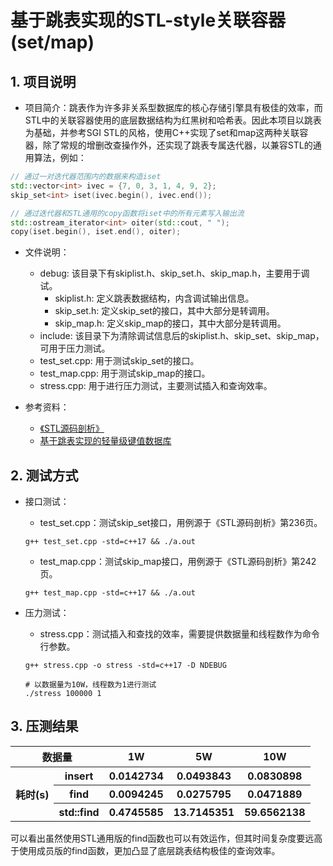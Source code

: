 # 基于跳表实现的STL-style关联容器(set/map)

## 1. 项目说明

+ 项目简介：跳表作为许多非关系型数据库的核心存储引擎具有极佳的效率，而STL中的关联容器使用的底层数据结构为红黑树和哈希表。因此本项目以跳表为基础，并参考SGI STL的风格，使用C++实现了set和map这两种关联容器，除了常规的增删改查操作外，还实现了跳表专属迭代器，以兼容STL的通用算法，例如：

```cpp
// 通过一对迭代器范围内的数据来构造iset
std::vector<int> ivec = {7, 0, 3, 1, 4, 9, 2};
skip_set<int> iset(ivec.begin(), ivec.end());

// 通过迭代器和STL通用的copy函数将iset中的所有元素写入输出流
std::ostream_iterator<int> oiter(std::cout, " ");
copy(iset.begin(), iset.end(), oiter);
```

+ 文件说明：
    + debug: 该目录下有skiplist.h、skip\_set.h、skip\_map.h，主要用于调试。
        + skiplist.h: 定义跳表数据结构，内含调试输出信息。
        + skip\_set.h: 定义skip\_set的接口，其中大部分是转调用。
        + skip\_map.h: 定义skip\_map的接口，其中大部分是转调用。
    + include: 该目录下为清除调试信息后的skiplist.h、skip\_set、skip\_map，可用于压力测试。
    + test\_set.cpp: 用于测试skip\_set的接口。
    + test\_map.cpp: 用于测试skip\_map的接口。
    + stress.cpp: 用于进行压力测试，主要测试插入和查询效率。

+ 参考资料：
    + [《STL源码剖析》](https://github.com/tolerious/Programming_learning_resource/blob/master/C%2B%2B/STL%E6%BA%90%E7%A0%81%E5%89%96%E6%9E%90%EF%BC%88%E6%89%B9%E6%B3%A8%E7%89%88%EF%BC%89.pdf)
    + [基于跳表实现的轻量级键值数据库](https://github.com/youngyangyang04/Skiplist-CPP)
    
## 2. 测试方式

+ 接口测试：
    + test\_set.cpp：测试skip\_set接口，用例源于《STL源码剖析》第236页。
    ```shell
    g++ test_set.cpp -std=c++17 && ./a.out
    ```
    + test\_map.cpp：测试skip\_map接口，用例源于《STL源码剖析》第242页。
    ```shell
    g++ test_map.cpp -std=c++17 && ./a.out
    ```

+ 压力测试：
    + stress.cpp：测试插入和查找的效率，需要提供数据量和线程数作为命令行参数。
    ```shell
    g++ stress.cpp -o stress -std=c++17 -D NDEBUG
    
    # 以数据量为10W，线程数为1进行测试
    ./stress 100000 1
    ```

## 3. 压测结果

<table>
<tr>
<th style="text-align:center" colspan="2">数据量</th><th style="text-align:center">1W</th><th style="text-align:center">5W</th><th sytle="text-align:center">10W</th>
</tr>
<tr>
<th rowspan="3">耗时(s)</th><th>insert</th><th>0.0142734</th><th>0.0493843</th><th>0.0830898</th>
</tr>
<tr>
<th>find</th><th>0.0094245</th><th>0.0275795</th><th>0.0471889</th>
</tr>
<tr>
<th>std::find</th><th>0.4745585</th><th>13.7145351</th><th>59.6562138</th>
</tr>
</table>

可以看出虽然使用STL通用版的find函数也可以有效运作，但其时间复杂度要远高于使用成员版的find函数，更加凸显了底层跳表结构极佳的查询效率。
